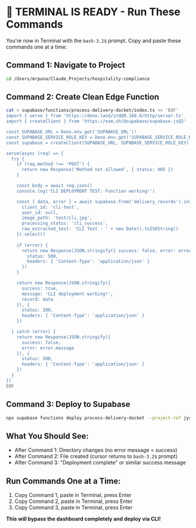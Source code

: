 # 🎯 TERMINAL IS READY - Run These Commands

You're now in Terminal with the `bash-3.2$` prompt. Copy and paste these commands one at a time:

## Command 1: Navigate to Project
```bash
cd /Users/mrpuna/Claude_Projects/hospitality-compliance
```

## Command 2: Create Clean Edge Function
```bash
cat > supabase/functions/process-delivery-docket/index.ts << 'EOF'
import { serve } from 'https://deno.land/std@0.168.0/http/server.ts'
import { createClient } from 'https://esm.sh/@supabase/supabase-js@2'

const SUPABASE_URL = Deno.env.get('SUPABASE_URL')!
const SUPABASE_SERVICE_ROLE_KEY = Deno.env.get('SUPABASE_SERVICE_ROLE_KEY')!
const supabase = createClient(SUPABASE_URL, SUPABASE_SERVICE_ROLE_KEY)

serve(async (req) => {
  try {
    if (req.method !== 'POST') {
      return new Response('Method not allowed', { status: 405 })
    }

    const body = await req.json()
    console.log('CLI DEPLOYMENT TEST: Function working!')

    const { data, error } = await supabase.from('delivery_records').insert({
      client_id: 'cli-test',
      user_id: null,
      image_path: 'test/cli.jpg',
      processing_status: 'cli_success',
      raw_extracted_text: 'CLI Test - ' + new Date().toISOString()
    }).select()
    
    if (error) {
      return new Response(JSON.stringify({ success: false, error: error.message }), {
        status: 500,
        headers: { 'Content-Type': 'application/json' }
      })
    }

    return new Response(JSON.stringify({ 
      success: true, 
      message: 'CLI deployment working!',
      record: data
    }), {
      status: 200,
      headers: { 'Content-Type': 'application/json' }
    })

  } catch (error) {
    return new Response(JSON.stringify({ 
      success: false, 
      error: error.message
    }), {
      status: 500,
      headers: { 'Content-Type': 'application/json' }
    })
  }
})
EOF
```

## Command 3: Deploy to Supabase
```bash
npx supabase functions deploy process-delivery-docket --project-ref jyxypcyrtdpqgapnkhec
```

## What You Should See:
- After Command 1: Directory changes (no error message = success)
- After Command 2: File created (cursor returns to `bash-3.2$` prompt)  
- After Command 3: "Deployment complete" or similar success message

## Run Commands One at a Time:
1. Copy Command 1, paste in Terminal, press Enter
2. Copy Command 2, paste in Terminal, press Enter  
3. Copy Command 3, paste in Terminal, press Enter

**This will bypass the dashboard completely and deploy via CLI!**